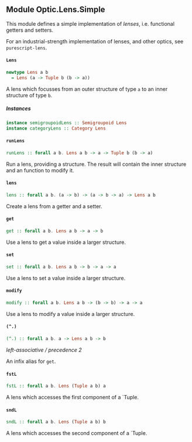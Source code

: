 ## Module Optic.Lens.Simple

This module defines a simple implementation of _lenses_, i.e. functional
getters and setters.

For an industrial-strength implementation of lenses, and other optics, see
`purescript-lens`.

#### `Lens`

``` purescript
newtype Lens a b
  = Lens (a -> Tuple b (b -> a))
```

A lens which focusses from an outer structure of type `a` to an inner structure of type `b`.

##### Instances
``` purescript
instance semigroupoidLens :: Semigroupoid Lens
instance categoryLens :: Category Lens
```

#### `runLens`

``` purescript
runLens :: forall a b. Lens a b -> a -> Tuple b (b -> a)
```

Run a lens, providing a structure. The result will contain the inner structure and an
function to modify it.

#### `lens`

``` purescript
lens :: forall a b. (a -> b) -> (a -> b -> a) -> Lens a b
```

Create a lens from a getter and a setter.

#### `get`

``` purescript
get :: forall a b. Lens a b -> a -> b
```

Use a lens to get a value inside a larger structure.

#### `set`

``` purescript
set :: forall a b. Lens a b -> b -> a -> a
```

Use a lens to set a value inside a larger structure.

#### `modify`

``` purescript
modify :: forall a b. Lens a b -> (b -> b) -> a -> a
```

Use a lens to modify a value inside a larger structure.

#### `(^.)`

``` purescript
(^.) :: forall a b. a -> Lens a b -> b
```

_left-associative / precedence 2_

An infix alias for `get`.

#### `fstL`

``` purescript
fstL :: forall a b. Lens (Tuple a b) a
```

A lens which accesses the first component of a `Tuple.

#### `sndL`

``` purescript
sndL :: forall a b. Lens (Tuple a b) b
```

A lens which accesses the second component of a `Tuple.


